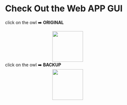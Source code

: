 # Check Out the Web APP GUI

click on the owl ➡️ **ORIGINAL**

<a title="link to deployeyd app" href="https://remmi.herokuapp.com/"><img src="https://i.redd.it/x2g5zvb396h41.jpg" height=100 style="float:right;padding: 0px 250px;"/>
</a></br></br></br></br></br>

click on the owl ➡️ **BACKUP**
<a title="link2 to deployeyd app" href="https://eshanatnight-remmi-on-the-web-app-dcuhpp.streamlitapp.com/"><img src="https://i.redd.it/x2g5zvb396h41.jpg" height=100 style="float:right;padding: 0px 250px;"/>
</a></br></br></br></br></br></br></br></br></br></br></br></br></br></br></br>

